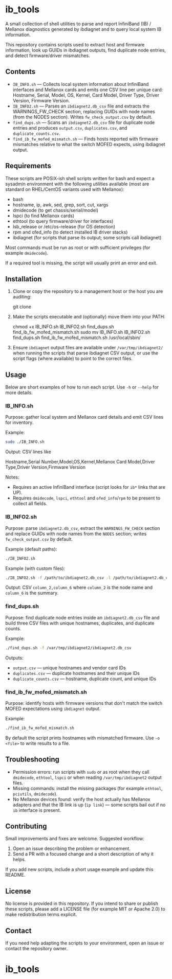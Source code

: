 # ib_tools

A small collection of shell utilities to parse and report InfiniBand (IB) / Mellanox diagnostics
generated by ibdiagnet and to query local system IB information.

This repository contains scripts used to extract host and firmware information, look up
GUIDs in ibdiagnet outputs, find duplicate node entries, and detect firmware/driver mismatches.

## Contents

- `IB_INFO.sh` — Collects local system information about InfiniBand interfaces and Mellanox cards
	and emits one CSV line per unique card: Hostname, Serial, Model, OS, Kernel, Card Model,
	Driver Type, Driver Version, Firmware Version.
- `IB_INFO2.sh` — Parses an `ibdiagnet2.db_csv` file and extracts the WARNINGS_FW_CHECK section,
	replacing GUIDs with node names (from the NODES section). Writes `fw_check_output.csv` by default.
- `find_dups.sh` — Scans an `ibdiagnet2.db_csv` file for duplicate node entries and produces
	`output.csv`, `duplicates.csv`, and `duplicate_counts.csv`.
- `find_ib_fw_mofed_mismatch.sh` — Finds hosts reported with firmware mismatches relative to
	what the switch MOFED expects, using ibdiagnet output.

## Requirements

These scripts are POSIX-ish shell scripts written for bash and expect a sysadmin environment with
the following utilities available (most are standard on RHEL/CentOS variants used with Mellanox):

- bash
- hostname, ip, awk, sed, grep, sort, cut, xargs
- dmidecode (to get chassis/serial/model)
- lspci (to find Mellanox cards)
- ethtool (to query firmware/driver for interfaces)
- lsb_release or /etc/os-release (for OS detection)
- rpm and ofed_info (to detect installed IB driver stacks)
- ibdiagnet (for scripts that parse its output; some scripts call ibdiagnet)

Most commands must be run as root or with sufficient privileges (for example `dmidecode`).

If a required tool is missing, the script will usually print an error and exit.

## Installation

1. Clone or copy the repository to a management host or the host you are auditing:

	 git clone <your-repo-url>

2. Make the scripts executable and (optionally) move them into your PATH:

	 chmod +x IB_INFO.sh IB_INFO2.sh find_dups.sh find_ib_fw_mofed_mismatch.sh
	 sudo mv IB_INFO.sh IB_INFO2.sh find_dups.sh find_ib_fw_mofed_mismatch.sh /usr/local/sbin/

3. Ensure `ibdiagnet` output files are available under `/var/tmp/ibdiagnet2/` when running
	 the scripts that parse ibdiagnet CSV output, or use the script flags (where available) to
	 point to the correct files.

## Usage

Below are short examples of how to run each script. Use `-h` or `--help` for more details.

### IB_INFO.sh

Purpose: gather local system and Mellanox card details and emit CSV lines for inventory.

Example:

```bash
sudo ./IB_INFO.sh
```

Output: CSV lines like

Hostname,Serial Number,Model,OS,Kernel,Mellanox Card Model,Driver Type,Driver Version,Firmware Version

Notes:
- Requires an active InfiniBand interface (script looks for `ib*` links that are UP).
- Requires `dmidecode`, `lspci`, `ethtool` and `ofed_info`/`rpm` to be present to collect all fields.

### IB_INFO2.sh

Purpose: parse `ibdiagnet2.db_csv`, extract the `WARNINGS_FW_CHECK` section and replace GUIDs
with node names from the `NODES` section; writes `fw_check_output.csv` by default.

Example (default paths):

```bash
./IB_INFO2.sh
```

Example (with custom files):

```bash
./IB_INFO2.sh -f /path/to/ibdiagnet2.db_csv -l /path/to/ibdiagnet2.db_csv -o /tmp/fw_check_output.csv
```

Output: CSV `column_2,column_6` where `column_2` is the node name and `column_6` is the summary.

### find_dups.sh

Purpose: find duplicate node entries inside an `ibdiagnet2.db_csv` file and build three CSV files
with unique hostnames, duplicates, and duplicate counts.

Example:

```bash
./find_dups.sh -f /var/tmp/ibdiagnet2/ibdiagnet2.db_csv
```

Outputs:
- `output.csv` — unique hostnames and vendor card IDs
- `duplicates.csv` — duplicate hostnames and their unique IDs
- `duplicate_counts.csv` — hostname, duplicate count, and unique IDs

### find_ib_fw_mofed_mismatch.sh

Purpose: identify hosts with firmware versions that don't match the switch MOFED expectations
using `ibdiagnet` output.

Example:

```bash
./find_ib_fw_mofed_mismatch.sh
```

By default the script prints hostnames with mismatched firmware. Use `-o <file>` to write
results to a file.

## Troubleshooting

- Permission errors: run scripts with `sudo` or as root when they call `dmidecode`,
	`ethtool`, `lspci` or when reading `/var/tmp/ibdiagnet2` output files.
- Missing commands: install the missing packages (for example `ethtool`, `pciutils`, `dmidecode`).
- No Mellanox devices found: verify the host actually has Mellanox adapters and that the IB
	link is up (`ip link`) — some scripts bail out if no `ib` interface is present.

## Contributing

Small improvements and fixes are welcome. Suggested workflow:

1. Open an issue describing the problem or enhancement.
2. Send a PR with a focused change and a short description of why it helps.

If you add new scripts, include a short usage example and update this README.

## License

No license is provided in this repository. If you intend to share or publish these scripts,
please add a LICENSE file (for example MIT or Apache 2.0) to make redistribution terms explicit.

## Contact

If you need help adapting the scripts to your environment, open an issue or contact the
repository owner.

# ib_tools

